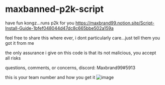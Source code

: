 # maxbanned-p2k-script

have fun kongz...runs p2k for you
https://maxbrand99.notion.site/Script-Install-Guide-1bfef048044d47dc8c665bbe502a159a

feel free to share this where ever, i dont particularly care...just tell them you got it from me

the only assurance i give on this code is that its not malicious, you accept all risks 

questions, comments, or concerns, discord: Maxbrand99#5913

this is your team number and how you get it 
![image](https://user-images.githubusercontent.com/13276167/158933390-040bd16d-e796-4abf-ae51-61ceb34352b1.png)

